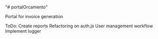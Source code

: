 "# portalOrcamento" 

Portal for invoice generation

ToDo:
Create reports
Refactoring on auth.js
User management workflow
Implement logger